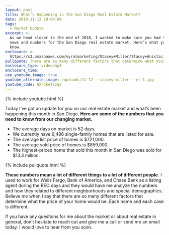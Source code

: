 ```yaml
---
layout: post
title: What’s Happening in the San Diego Real Estate Market?
date: 2018-11-12 19:04:00
tags:
  - Market Update
excerpt: >-
  As we head closer to the end of 2018, I wanted to make sure you had the latest
  news and numbers for the San Diego real estate market. Here’s what you need to
  know.
enclosure: >-
  https://s3.amazonaws.com/vyralmarketing/Stacey+Miller/Stacey+Anistacia+Miller-+Whats+Happening+in+the+San+Diego+Real+Estate+Market%253F.mp4
pullquote: There are so many different factors that determine what your home is worth.
enclosure_type: video/mp4
enclosure_time:
use_youtube_image: true
youtube_alternate_image: /uploads/11-12---stacey-miller---yt-1.jpg
youtube_code: GX-CkeTzzqs
---
```


{% include youtube.html %}

Today I’ve got an update for you on our real estate market and what’s been happening this month in San Diego. **Here are some of the numbers that you need to know from our changing market.**

* The average days on market is 52 days.
* We currently have 9,486 single-family homes that are listed for sale.
* The average list price of homes is $721,000.
* The average sold price of homes is $859,000.
* The highest-priced home that sold this month in San Diego was sold for $13.3 million.

{% include pullquote.html %}

**These numbers mean a lot of different things to a lot of different people.** I used to work for Wells Fargo, Bank of America, and Chase Bank as a listing agent during the REO days and they would have me analyze the numbers and how they related to different neighborhoods and special demographics. Believe me when I say that there are so many different factors that determine what the price of your home would be. Each home and each case is different.

If you have any questions for me about the market or about real estate in general, don’t hesitate to reach out and give me a call or send me an email today. I would love to hear from you soon.